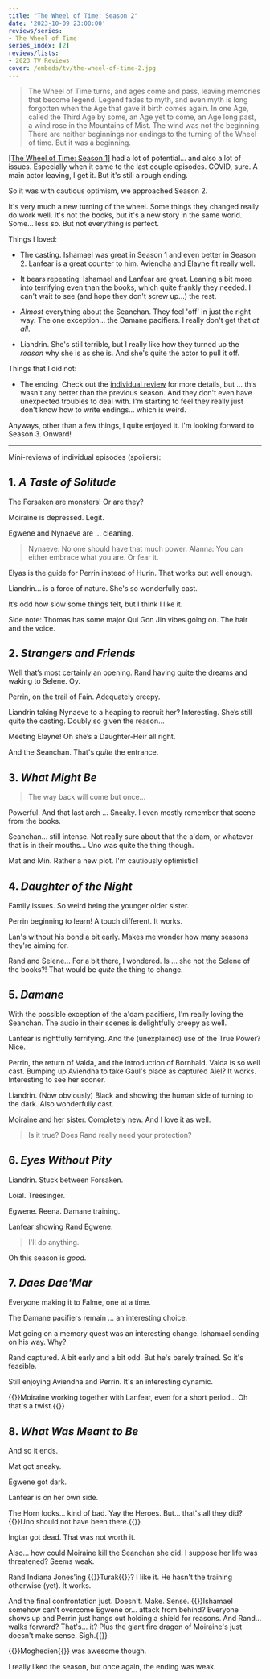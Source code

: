 ```yaml
---
title: "The Wheel of Time: Season 2"
date: '2023-10-09 23:00:00'
reviews/series:
- The Wheel of Time
series_index: [2]
reviews/lists:
- 2023 TV Reviews
cover: /embeds/tv/the-wheel-of-time-2.jpg
---
```

> The Wheel of Time turns, and ages come and pass, leaving memories that become legend. Legend fades to myth, and even myth is long forgotten when the Age that gave it birth comes again. In one Age, called the Third Age by some, an Age yet to come, an Age long past, a wind rose in the Mountains of Mist. The wind was not the beginning. There are neither beginnings nor endings to the turning of the Wheel of time. But it was a beginning.

[[The Wheel of Time: Season 1]]() had a lot of potential... and also a lot of issues. Especially when it came to the last couple episodes. COVID, sure. A main actor leaving, I get it. But it's still a rough ending. 

So it was with cautious optimism, we approached Season 2. 

It's very much a new turning of the wheel. Some things they changed really do work well. It's not the books, but it's a new story in the same world. Some... less so. But not everything is perfect. 

Things I loved:

* The casting. Ishamael was great in Season 1 and even better in Season 2. Lanfear is a great counter to him. Aviendha and Elayne fit really well. 

* It bears repeating: Ishamael and Lanfear are great. Leaning a bit more into terrifying even than the books, which quite frankly they needed. I can't wait to see (and hope they don't screw up...) the rest. 

* *Almost* everything about the Seanchan. They feel 'off' in just the right way. The one exception... the Damane pacifiers. I really don't get that *at all*. 

* Liandrin. She's still terrible, but I really like how they turned up the *reason* why she is as she is. And she's quite the actor to pull it off. 

Things that I did not:

* The ending. Check out the [individual review](#8-what-was-meant-to-be) for more details, but ... this wasn't any better than the previous season. And they don't even have unexpected troubles to deal with. I'm starting to feel they really just don't know how to write endings... which is weird. 

Anyways, other than a few things, I quite enjoyed it. I'm looking forward to Season 3. Onward!

<!--more-->

- - - - - 

Mini-reviews of individual episodes (spoilers):

## 1. *A Taste of Solitude*

The Forsaken are monsters! Or are they?

Moiraine is depressed. Legit. 

Egwene and Nynaeve are … cleaning. 

> Nynaeve: No one should have that much power. 
> Alanna: You can either embrace what you are. Or fear it. 

Elyas is the guide for Perrin instead of Hurin. That works out well enough. 

Liandrin... is a force of nature. She's so wonderfully cast. 

It’s odd how slow some things felt, but I think I like it. 

Side note: Thomas has some major Qui Gon Jin vibes going on. The hair and the voice. 

## 2. *Strangers and Friends*

Well that’s most certainly an opening. Rand having quite the dreams and waking to Selene. Oy. 

Perrin, on the trail of Fain. Adequately creepy. 

Liandrin taking Nynaeve to a heaping to recruit her? Interesting. She’s still quite the casting. Doubly so given the reason…

Meeting Elayne! Oh she’s a Daughter-Heir all right. 

And the Seanchan. That's *quite* the entrance. 

## 3. *What Might Be*

> The way back will come but once...

Powerful. And that last arch ... Sneaky. I even mostly remember that scene from the books. 

Seanchan... still intense. Not really sure about that the a'dam, or whatever that is in their mouths... Uno was quite the thing though. 

Mat and Min. Rather a new plot. I'm cautiously optimistic! 

## 4. *Daughter of the Night*

Family issues. So weird being the younger older sister. 

Perrin beginning to learn! A touch different. It works. 

Lan's without his bond a bit early. Makes me wonder how many seasons they're aiming for. 

Rand and Selene... For a bit there, I wondered. Is ... she not the Selene of the books?! That would be *quite* the thing to change. 

## 5. *Damane*

With the possible exception of the a'dam pacifiers, I'm really loving the Seanchan. The audio in their scenes is delightfully creepy as well. 

Lanfear is rightfully terrifying. And the (unexplained) use of the True Power? Nice. 

Perrin, the return of Valda, and the introduction of Bornhald. Valda is so well cast. Bumping up Aviendha to take Gaul's place as captured Aiel? It works. Interesting to see her sooner. 

Liandrin. (Now obviously) Black and showing the human side of turning to the dark. Also wonderfully cast. 

Moiraine and her sister. Completely new. And I love it as well. 

> Is it true? Does Rand really need your protection?

## 6. *Eyes Without Pity*

Liandrin. Stuck between Forsaken. 

Loial. Treesinger. 

Egwene. Reena. Damane training. 

Lanfear showing Rand Egwene. 

> I'll do anything. 

Oh this season is *good*. 

## 7. *Daes Dae'Mar*

Everyone making it to Falme, one at a time. 

The Damane pacifiers remain ... an interesting choice.

Mat going on a memory quest was an interesting change. Ishamael sending on his way. Why?

Rand captured. A bit early and a bit odd. But he's barely trained. So it's feasible. 

Still enjoying Aviendha and Perrin. It's an interesting dynamic. 

{{<spoiler>}}Moiraine working together with Lanfear, even for a short period... Oh that's a twist.{{</spoiler>}}

## 8. *What Was Meant to Be*

And so it ends. 

Mat got sneaky. 

Egwene got dark. 

Lanfear is on her own side. 

The Horn looks... kind of bad. Yay the Heroes. But... that's all they did? {{<spoiler>}}Uno should not have been there.{{</spoiler>}}

Ingtar got dead. That was not worth it. 

Also... how could Moiraine kill the Seanchan she did. I suppose her life was threatened? Seems weak. 

Rand Indiana Jones'ing {{<spoiler>}}Turak{{</spoiler>}}? I like it. He hasn't the training otherwise (yet). It works. 

And the final confrontation just. Doesn't. Make. Sense. {{<spoiler>}}Ishamael somehow can't overcome Egwene or... attack from behind? Everyone shows up and Perrin just hangs out holding a shield for reasons. And Rand... walks forward? That's... it? Plus the giant fire dragon of Moiraine's just doesn't make sense. Sigh.{{</spoiler>}}

{{<spoiler>}}Moghedien{{</spoiler>}} was awesome though. 

I really liked the season, but once again, the ending was weak. 